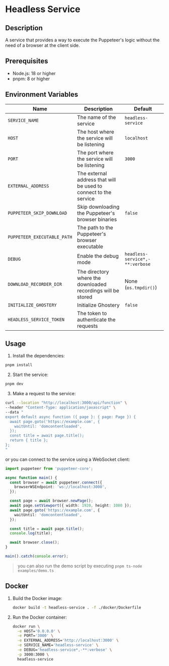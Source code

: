 # Headless Service

## Description

A service that provides a way to execute the Puppeteer's logic without the need of a browser at the client side.

## Prerequisites

- Node.js: 18 or higher
- pnpm: 8 or higher

## Environment Variables

| Name                        | Description                                                      | Default                         |
|-----------------------------|------------------------------------------------------------------|---------------------------------|
| `SERVICE_NAME`              | The name of the service                                          | `headless-service`              |
| `HOST`                      | The host where the service will be listening                     | `localhost`                     |
| `PORT`                      | The port where the service will be listening                     | `3000`                          |
| `EXTERNAL_ADDRESS`          | The external address that will be used to connect to the service |                                 |
| `PUPPETEER_SKIP_DOWNLOAD`   | Skip downloading the Puppeteer's browser binaries                | `false`                         |
| `PUPPETEER_EXECUTABLE_PATH` | The path to the Puppeteer's browser executable                   |                                 |
| `DEBUG`                     | Enable the debug mode                                            | `headless-service*,-**:verbose` |
| `DOWNLOAD_RECORDER_DIR`     | The directory where the downloaded recordings will be stored     | None (`os.tmpdir()`)            |
| `INITIALIZE_GHOSTERY`       | Initialize Ghostery                                              | `false`                         |
| `HEADLESS_SERVICE_TOKEN`    | The token to authenticate the requests                           |                                 |

## Usage

1. Install the dependencies:

```bash
pnpm install
```

2. Start the service:

```bash
pnpm dev
```

3. Make a request to the service:

```bash
curl --location "http://localhost:3000/api/function" \
--header "Content-Type: application/javascript" \
--data "
export default async function ({ page }: { page: Page }) {
  await page.goto('https://example.com', {
    waitUntil: 'domcontentloaded',
  });
  const title = await page.title();
  return { title };
};
"
```

or you can connect to the service using a WebSocket client:

```typescript
import puppeteer from 'puppeteer-core';

async function main() {
  const browser = await puppeteer.connect({
    browserWSEndpoint: 'ws://localhost:3000',
  });

  const page = await browser.newPage();
  await page.setViewport({ width: 1920, height: 1080 });
  await page.goto('https://example.com', {
    waitUntil: 'domcontentloaded',
  });

  const title = await page.title();
  console.log(title);

  await browser.close();
}

main().catch(console.error);
```

> you can also run the demo script by executing `pnpm ts-node examples/demo.ts`

## Docker

1. Build the Docker image:

    ```bash
    docker build -t headless-service . -f ./docker/Dockerfile
    ```

2. Run the Docker container:

    ```bash
    docker run \
      -e HOST='0.0.0.0' \
      -e PORT='3000' \
      -e EXTERNAL_ADDRESS='http://localhost:3000' \
      -e SERVICE_NAME='headless-service' \
      -e DEBUG='headless-service*,-**:verbose' \
      -p 3000:3000 \
      headless-service
    ```